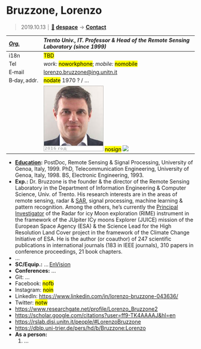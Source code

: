 # Bruzzone, Lorenzo
> 2019.10.13 ┊ **[🚀](../index/index.md) [despace](index.md)** → **[Contact](contact.md)**

|*[Org.](contact.md)*|*Trento Univ., IT. Professor & Head of the Remote Sensing Laboratory (since 1999)*|
|:--|:--|
|i18n| <mark>TBD</mark> |
|Tel| *work:* <mark>noworkphone</mark>; *mobile:* <mark>nomobile</mark> |
|E‑mail| <lorenzo.bruzzone@ing.unitn.it> |
|B‑day, addr.| <mark>nodate</mark> 1970 ? / … |
|| [![](f/contact/b/bruzzone_001_photo_thumb.jpg)](f/contact/b/bruzzone_001_photo.jpg) <mark>nosign</mark> [![](f/contact//_001_sign_thumb.jpg)](f/contact//_001_sign.png) |

   - **[Education](edu.md):** PostDoc, Remote Sensing & Signal Processing, University of Genoa, Italy, 1999. PhD, Telecommunication Engineering, University of Genoa, Italy, 1998. BS, Electronic Engineering, 1993.
   - **Exp.:** Dr. Bruzzone is the founder & the director of the Remote Sensing Laboratory in the Department of Information Engineering & Computer Science, Univ. of Trento. His research interests are in the areas of remote sensing, radar & [SAR](synthetic_aperture_radar.md), signal processing, machine learning & pattern recognition. Among the others, he’s currently the [Principal Investigator](principal_investigator.md) of the Radar for icy Moon exploration (RIME) instrument in the framework of the JUpiter ICy moons Explorer (JUICE) mission of the European Space Agency (ESA) & the Science Lead for the High Resolution Land Cover project in the framework of the Climate Change Initiative of ESA. He is the author (or coauthor) of 247 scientific publications in international journals (183 in IEEE journals), 310 papers in conference proceedings, 21 book chapters.
   - …
   - **SC/Equip.:** … [EnVision](envision.md)
   - **Conferences:** …
   - Git: …
   - Facebook: <mark>nofb</mark>
   - Instagram: <mark>noin</mark>
   - LinkedIn: <https://www.linkedin.com/in/lorenzo-bruzzone-043636/>
   - Twitter: <mark>notw</mark>
   - <https://www.researchgate.net/profile/Lorenzo_Bruzzone2>
   - <https://scholar.google.com/citations?user=ff9-TK4AAAAJ&hl=en>
   - <https://rslab.disi.unitn.it/people/#LorenzoBruzzone>
   - <https://dblp.uni-trier.de/pers/hd/b/Bruzzone:Lorenzo>
   - **As a person:**
      1. …
